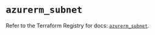 # `azurerm_subnet`

Refer to the Terraform Registry for docs: [`azurerm_subnet`](https://registry.terraform.io/providers/hashicorp/azurerm/3.103.1/docs/resources/subnet).
